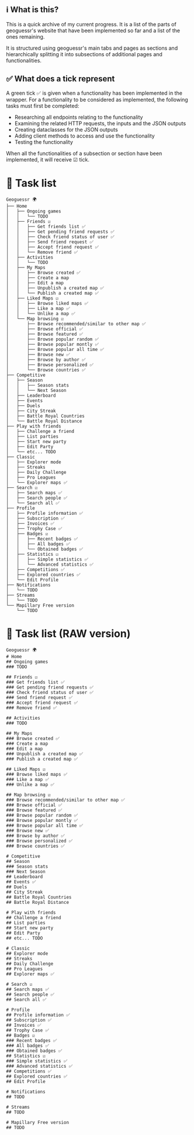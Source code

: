 ## ℹ️ What is this?
This is a quick archive of my current progress. It is a list of the parts of geoguessr's website that have been implemented so far
and a list of the ones remaining. 

It is structured using geoguessr's main tabs and pages as sections and hierarchically splitting it
into subsections of additional pages and functionalities.

## ✅ What does a tick represent
A green tick ✅ is given when a functionality has been implemented in the wrapper. For a functionality
to be considered as implemented, the following tasks must first be completed:
- Researching all endpoints relating to the functionality
- Examining the related HTTP requests, the inputs and the JSON outputs
- Creating dataclasses for the JSON outputs
- Adding client methods to access and use the functionality
- Testing the functionality

When all the functionalities of a subsection or section have been implemented, it will
receive ☑ tick.

# 📖 Task list
```
Geoguessr 🌍
├── Home
│   ├── Ongoing games
│   │   └── TODO
│   ├── Friends ☑
│   │   ├── Get friends list ✅
│   │   ├── Get pending friend requests ✅
│   │   ├── Check friend status of user ✅
│   │   ├── Send friend request ✅
│   │   ├── Accept friend request ✅
│   │   └── Remove friend ✅
│   ├── Activities
│   │   └── TODO
│   ├── My Maps
│   │   ├── Browse created ✅
│   │   ├── Create a map
│   │   ├── Edit a map
│   │   ├── Unpublish a created map ✅
│   │   └── Publish a created map ✅
│   ├── Liked Maps ☑
│   │   ├── Browse liked maps ✅
│   │   ├── Like a map ✅
│   │   └── Unlike a map ✅
│   └── Map browsing ☑
│       ├── Browse recommended/similar to other map ✅
│       ├── Browse official ✅
│       ├── Browse featured ✅
│       ├── Browse popular random ✅
│       ├── Browse popular montly ✅
│       ├── Browse popular all time ✅
│       ├── Browse new ✅
│       ├── Browse by author ✅
│       ├── Browse personalized ✅
│       └── Browse countries ✅
├── Competitive
│   ├── Season
│   │   ├── Season stats
│   │   └── Next Season
│   ├── Leaderboard
│   ├── Events
│   ├── Duels
│   ├── City Streak
│   ├── Battle Royal Countries
│   └── Battle Royal Distance
├── Play with friends
│   ├── Challenge a friend
│   ├── List parties
│   ├── Start new party
│   ├── Edit Party
│   └── etc... TODO
├── Classic
│   ├── Explorer mode
│   ├── Streaks
│   ├── Daily Challenge
│   ├── Pro Leagues
│   └── Explorer maps ✅
├── Search ☑
│   ├── Search maps ✅
│   ├── Search people ✅
│   └── Search all ✅
├── Profile
│   ├── Profile information ✅
│   ├── Subscription ✅
│   ├── Invoices ✅
│   ├── Trophy Case ✅
│   ├── Badges ☑
│   │   ├── Recent badges ✅
│   │   ├── All badges ✅
│   │   └── Obtained badges ✅
│   ├── Statistics ☑
│   │   ├── Simple statistics ✅
│   │   └── Advanced statistics ✅
│   ├── Competitions ✅
│   ├── Explored countries ✅
│   └── Edit Profile
├── Notifications
│   └── TODO
├── Streams
│   └── TODO
└── Mapillary Free version
    └── TODO
```


# 📖 Task list (RAW version)
```
Geoguessr 🌍
# Home
## Ongoing games
### TODO

## Friends ☑
### Get friends list ✅
### Get pending friend requests ✅
### Check friend status of user ✅
### Send friend request ✅
### Accept friend request ✅
### Remove friend ✅

## Activities
### TODO

## My Maps
### Browse created ✅
### Create a map
### Edit a map
### Unpublish a created map ✅
### Publish a created map ✅

## Liked Maps ☑
### Browse liked maps ✅
### Like a map ✅
### Unlike a map ✅

## Map browsing ☑
### Browse recommended/similar to other map ✅
### Browse official ✅
### Browse featured ✅
### Browse popular random ✅
### Browse popular montly ✅
### Browse popular all time ✅
### Browse new ✅
### Browse by author ✅
### Browse personalized ✅
### Browse countries ✅

# Competitive
## Season
### Season stats
### Next Season
## Leaderboard
## Events ✅
## Duels
## City Streak
## Battle Royal Countries
## Battle Royal Distance

# Play with friends
## Challenge a friend
## List parties
## Start new party
## Edit Party
## etc... TODO

# Classic
## Explorer mode
## Streaks
## Daily Challenge
## Pro Leagues
## Explorer maps ✅

# Search ☑
## Search maps ✅
## Search people ✅
## Search all ✅

# Profile
## Profile information ✅
## Subscription ✅
## Invoices ✅
## Trophy Case ✅
## Badges ☑
### Recent badges ✅
### All badges ✅
### Obtained badges ✅
## Statistics ☑
### Simple statistics ✅
### Advanced statistics ✅
## Competitions ✅
## Explored countries ✅
## Edit Profile

# Notifications
## TODO

# Streams
## TODO

# Mapillary Free version
## TODO
```